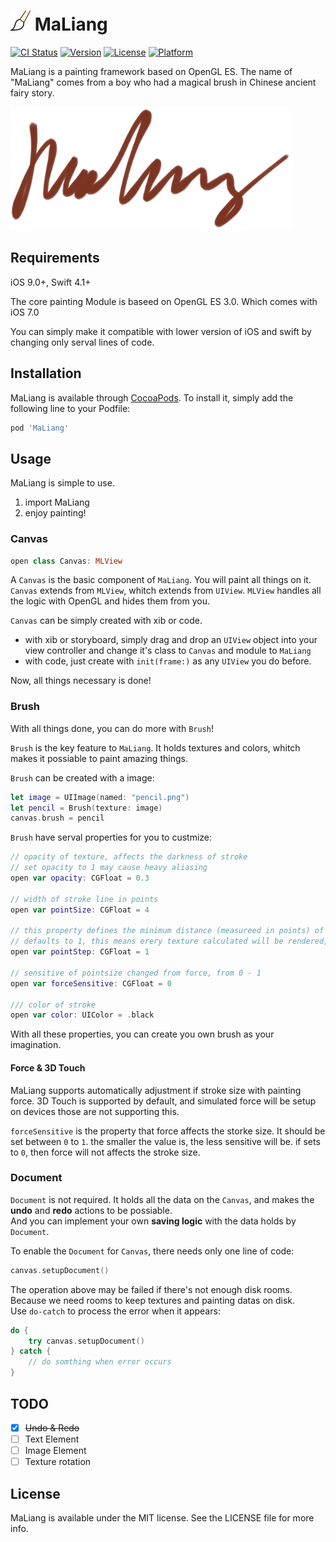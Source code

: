 # ![](icon-32.png) MaLiang

[![CI Status](http://img.shields.io/travis/Harley-xk/MaLiang.svg?style=flat)](https://travis-ci.org/Harley-xk/MaLiang)
[![Version](https://img.shields.io/cocoapods/v/MaLiang.svg?style=flat)](http://cocoapods.org/pods/MaLiang)
[![License](https://img.shields.io/cocoapods/l/MaLiang.svg?style=flat)](http://cocoapods.org/pods/MaLiang)
[![Platform](https://img.shields.io/cocoapods/p/MaLiang.svg?style=flat)](http://cocoapods.org/pods/MaLiang)

MaLiang is a painting framework based on OpenGL ES. The name of "MaLiang" comes from a boy who had a magical brush  in Chinese ancient fairy story.

<img src="sample.png" width=450></img>

## Requirements

iOS 9.0+, Swift 4.1+ </br>

The core painting Module is baseed on OpenGL ES 3.0. Which comes with iOS 7.0</br>

You can simply make it compatible with lower version of iOS and swift by changing only serval lines of code.

## Installation

MaLiang is available through [CocoaPods](http://cocoapods.org). To install
it, simply add the following line to your Podfile:

```ruby
pod 'MaLiang'
```

## Usage

MaLiang is simple to use.
1. import MaLiang
3. enjoy painting!

### Canvas

```swift
open class Canvas: MLView
```

A `Canvas` is the basic component of `MaLiang`. You will paint all things on it.
`Canvas` extends from `MLView`, whitch extends from `UIView`. `MLView` handles all the logic with OpenGL and hides them from you.

`Canvas` can be simply created with xib or code.

- with xib or storyboard, simply drag and drop an `UIView` object into your view controller and change it's class to `Canvas` and module to `MaLiang`
- with code, just create with `init(frame:)` as any `UIView` you do before.

Now, all things necessary is done!


### Brush

With all things done, you can do more with `Brush`!

`Brush` is the key feature to `MaLiang`. It holds textures and colors, whitch makes it possiable to paint amazing things.

`Brush` can be created with a image:

```swift
let image = UIImage(named: "pencil.png")
let pencil = Brush(texture: image)
canvas.brush = pencil
```

`Brush` have serval properties for you to custmize:

```swift
// opacity of texture, affects the darkness of stroke
// set opacity to 1 may cause heavy aliasing
open var opacity: CGFloat = 0.3

// width of stroke line in points
open var pointSize: CGFloat = 4

// this property defines the minimum distance (measureed in points) of nearest two textures
// defaults to 1, this means erery texture calculated will be rendered, dictance calculation will be skiped
open var pointStep: CGFloat = 1

// sensitive of pointsize changed from force, from 0 - 1
open var forceSensitive: CGFloat = 0

/// color of stroke
open var color: UIColor = .black
```

With all these properties, you can create you own brush as your imagination.

#### Force & 3D Touch

MaLiang supports automatically adjustment if stroke size with painting force. 3D Touch is supported by default, and simulated force will be setup on devices those are not supporting this.

`forceSensitive` is the property that force affects the storke size. It should be set between `0` to `1`. the smaller the value is, the less sensitive will be. if sets to `0`, then force will not affects the stroke size.

### Document

`Document` is not required. It holds all the data on the `Canvas`, and makes the **undo** and **redo** actions to be possiable. </br>
And you can implement your own **saving logic** with the data holds by `Document`.

To enable the `Document` for `Canvas`, there needs only one line of code: 

```swift
canvas.setupDocument()
```

The operation above may be failed if there's not enough disk rooms. Because we need rooms to keep textures and painting datas on disk.</br>
Use `do-catch` to process the error when it appears:

```swift
do {
    try canvas.setupDocument()
} catch {
    // do somthing when error occurs
}
```

## TODO
- [x] ~~Undo & Redo~~
- [ ] Text Element
- [ ] Image Element
- [ ] Texture rotation

## License

MaLiang is available under the MIT license. See the LICENSE file for more info.


